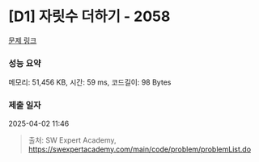 # [D1] 자릿수 더하기 - 2058 

[문제 링크](https://swexpertacademy.com/main/code/problem/problemDetail.do?contestProbId=AV5QPRjqA10DFAUq) 

### 성능 요약

메모리: 51,456 KB, 시간: 59 ms, 코드길이: 98 Bytes

### 제출 일자

2025-04-02 11:46



> 출처: SW Expert Academy, https://swexpertacademy.com/main/code/problem/problemList.do